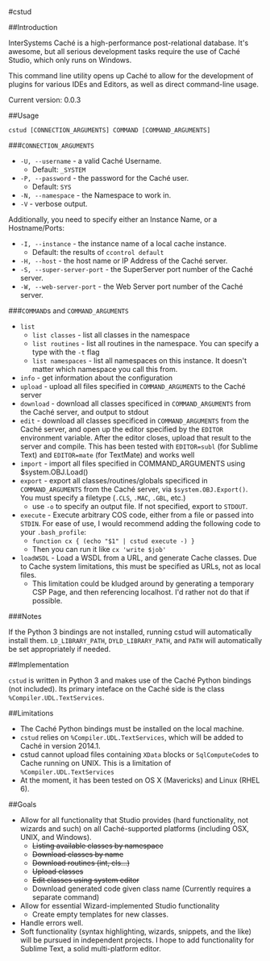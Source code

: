 #cstud

##Introduction

InterSystems Caché is a high-performance post-relational database. It's awesome, but all serious development tasks require the use of Caché Studio, which only runs on Windows.

This command line utility opens up Caché to allow for the development of plugins for various IDEs and Editors, as well as direct command-line usage.

Current version: 0.0.3

##Usage

    cstud [CONNECTION_ARGUMENTS] COMMAND [COMMAND_ARGUMENTS]

###`CONNECTION_ARGUMENTS`
    
* `-U, --username` - a valid Caché Username.
    - Default: `_SYSTEM`
* `-P, --password` - the password for the Caché user.
    - Default: `SYS`
* `-N, --namespace` - the Namespace to work in.
* `-V` - verbose output.

Additionally, you need to specify either an Instance Name, or a Hostname/Ports:
        
* `-I, --instance` - the instance name of a local cache instance.
    - Default: the results of `ccontrol default`
* `-H, --host` - the host name or IP Address of the Caché server.
* `-S, --super-server-port` - the SuperServer port number of the Caché server.
* `-W, --web-server-port` - the Web Server port number of the Caché server.

###`COMMAND`s and `COMMAND_ARGUMENTS`

* `list`
    * `list classes` - list all classes in the namespace
    * `list routines` - list all routines in the namespace. You can specify a type with the `-t` flag
    * `list namespaces` - list all namespaces on this instance. It doesn't matter which namespace you call this from.
* `info` - get information about the configuration
* `upload` - upload all files specified in `COMMAND_ARGUMENTS` to the Caché server
* `download` - download all classes specificed in `COMMAND_ARGUMENTS` from the Caché server, and output to stdout
* `edit` - download all classes specificed in `COMMAND_ARGUMENTS` from the Caché server, and open up the editor specified by the `EDITOR` environment variable. After the editor closes, upload that result to the server and compile. This has been tested with `EDITOR=subl` (for Sublime Text) and `EDITOR=mate` (for TextMate) and works well
* `import` - import all files specified in COMMAND_ARGUMENTS using $system.OBJ.Load()
* `export` - export all classes/routines/globals specificed in `COMMAND_ARGUMENTS` from the Caché server, via `$system.OBJ.Export()`. You must specify a filetype (`.CLS`, `.MAC`, `.GBL`, etc.)
    * use `-o` to specify an output file. If not specified, export to `STDOUT`.
* `execute` - Execute arbitrary COS code, either from a file or passed into `STDIN`. For ease of use, I would recommend adding the following code to your `.bash_profile`:
    * `function cx { (echo "$1" | cstud execute -) }`
    * Then you can run it like `cx 'write $job'`
* `loadWSDL` - Load a WSDL from a URL, and generate Cache classes. Due to Cache system limitations, this must be specified as URLs, not as local files.
    * This limitation could be kludged around by generating a temporary CSP Page, and then referencing localhost. I'd rather not do that if possible.

###Notes

If the Python 3 bindings are not installed, running cstud will automatically install them. `LD_LIBRARY_PATH`, `DYLD_LIBRARY_PATH`, and `PATH` will automatically be set appropriately if needed.

##Implementation

`cstud` is written in Python 3 and makes use of the Caché Python bindings (not included). Its primary inteface on the Caché side is the class `%Compiler.UDL.TextServices`.

##Limitations

* The Caché Python bindings must be installed on the local machine.
* `cstud` relies on `%Compiler.UDL.TextServices`, which will be added to Caché in version 2014.1. 
* cstud cannot upload files containing `XData` blocks or `SqlComputeCode`s to Cache running on UNIX. This is a limitation of `%Compiler.UDL.TextServices`
* At the moment, it has been tested on OS X (Mavericks) and Linux (RHEL 6).

##Goals

* Allow for all functionality that Studio provides (hard functionality, not wizards and such) on all Caché-supported platforms (including OSX, UNIX, and Windows).
    - ~~Listing available classes by namespace~~
    - ~~Download classes by name~~
    - ~~Download routines (int, cls...)~~
    - ~~Upload classes~~
    - ~~Edit classes using system editor~~
    - Download generated code given class name (Currently requires a separate command)
* Allow for essential Wizard-implemented Studio functionality
    - Create empty templates for new classes.
* Handle errors well.
* Soft functionality (syntax highlighting, wizards, snippets, and the like) will be pursued in independent projects. I hope to add functionality for Sublime Text, a solid multi-platform editor.
